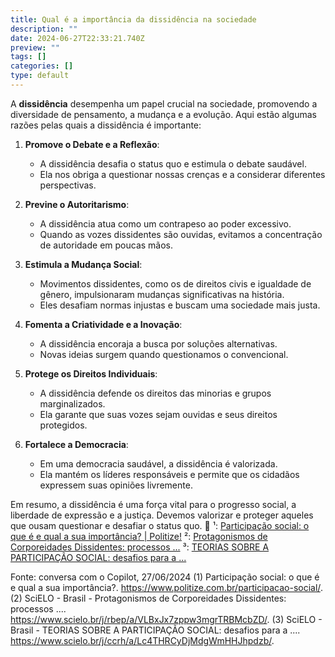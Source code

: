 ```yaml
---
title: Qual é a importância da dissidência na sociedade
description: ""
date: 2024-06-27T22:33:21.740Z
preview: ""
tags: []
categories: []
type: default
---
```


A **dissidência** desempenha um papel crucial na sociedade, promovendo a diversidade de pensamento, a mudança e a evolução. Aqui estão algumas razões pelas quais a dissidência é importante:

1. **Promove o Debate e a Reflexão**:
   - A dissidência desafia o status quo e estimula o debate saudável.
   - Ela nos obriga a questionar nossas crenças e a considerar diferentes perspectivas.

2. **Previne o Autoritarismo**:
   - A dissidência atua como um contrapeso ao poder excessivo.
   - Quando as vozes dissidentes são ouvidas, evitamos a concentração de autoridade em poucas mãos.

3. **Estimula a Mudança Social**:
   - Movimentos dissidentes, como os de direitos civis e igualdade de gênero, impulsionaram mudanças significativas na história.
   - Eles desafiam normas injustas e buscam uma sociedade mais justa.

4. **Fomenta a Criatividade e a Inovação**:
   - A dissidência encoraja a busca por soluções alternativas.
   - Novas ideias surgem quando questionamos o convencional.

5. **Protege os Direitos Individuais**:
   - A dissidência defende os direitos das minorias e grupos marginalizados.
   - Ela garante que suas vozes sejam ouvidas e seus direitos protegidos.

6. **Fortalece a Democracia**:
   - Em uma democracia saudável, a dissidência é valorizada.
   - Ela mantém os líderes responsáveis e permite que os cidadãos expressem suas opiniões livremente.

Em resumo, a dissidência é uma força vital para o progresso social, a liberdade de expressão e a justiça. Devemos valorizar e proteger aqueles que ousam questionar e desafiar o status quo. 🌟
¹: [Participação social: o que é e qual a sua importância? | Politize!](https://www.politize.com.br/participacao-social/)
²: [Protagonismos de Corporeidades Dissidentes: processos ...](https://www.scielo.br/j/rbep/a/VLBxJx7zppw3mgrTRBMcbZD/)
³: [TEORIAS SOBRE A PARTICIPAÇÃO SOCIAL: desafios para a ...](https://www.scielo.br/j/ccrh/a/Lc4THRCyDjMdgWmHHJhpdzb/)

Fonte: conversa com o Copilot, 27/06/2024
(1) Participação social: o que é e qual a sua importância?. https://www.politize.com.br/participacao-social/.
(2) SciELO - Brasil - Protagonismos de Corporeidades Dissidentes: processos .... https://www.scielo.br/j/rbep/a/VLBxJx7zppw3mgrTRBMcbZD/.
(3) SciELO - Brasil - TEORIAS SOBRE A PARTICIPAÇÃO SOCIAL: desafios para a .... https://www.scielo.br/j/ccrh/a/Lc4THRCyDjMdgWmHHJhpdzb/.
